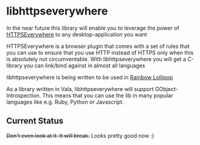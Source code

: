 libhttpseverywhere
==================

In the near future this library will enable you to leverage the power of 
[HTTPSEverywhere](https://www.eff.org/https-everywhere) to any desktop-application you want

HTTPSEverywhere is a browser plugin that comes with a set of rules that you can use to ensure that
you use HTTP instead of HTTPS only when this is absolutely not circumventable.
With libhttpseverywhere you will get a C-library you can link/bind against in almost all languages

libhttpseverywhere is being written to be used in [Rainbow Lollipop](http://rainbow-lollipop.de)

As a library written in Vala, libhttpseverywhere will support GObject-Introspection. This means
that you can use the lib in many popular languages like e.g. Ruby, Python or Javascript.

Current Status
--------------

~~Don't even look at it. It will break.~~  Looks pretty good now :)

